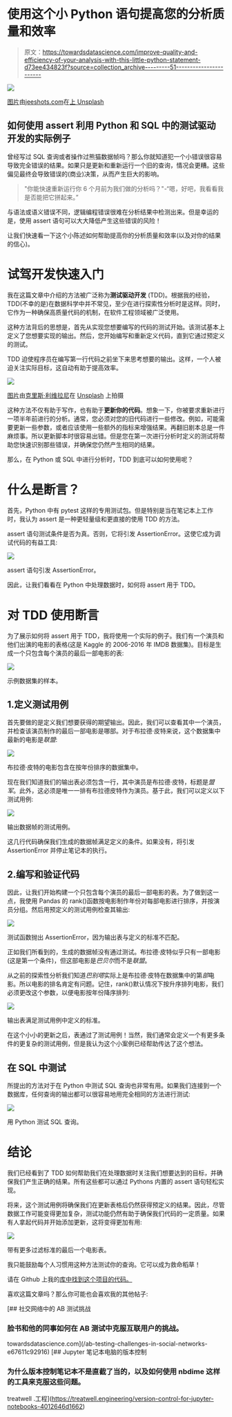 # 使用这个小 Python 语句提高您的分析质量和效率

> 原文：<https://towardsdatascience.com/improve-quality-and-efficiency-of-your-analysis-with-this-little-python-statement-d73ee434823f?source=collection_archive---------51----------------------->

![](img/73f750bf10a6cd08c16a0e351b84655b.png)

[图片](https://unsplash.com/photos/-2vD8lIhdnw)由[jeeshots.com](https://unsplash.com/@jeshoots)在[上 Unsplash](https://unsplash.com/)

## 如何使用 assert 利用 Python 和 SQL 中的测试驱动开发的实际例子

曾经写过 SQL 查询或者操作过熊猫数据帧吗？那么你就知道犯一个小错误很容易导致完全错误的结果。如果只是更新和重新运行一个旧的查询，情况会更糟。这些偏见最终会导致错误的(商业)决策，从而产生巨大的影响。

> "你能快速重新运行你 6 个月前为我们做的分析吗？"-“嗯，好吧，我看看我是否能把它拼起来。”

与语法或语义错误不同，逻辑编程错误很难在分析结果中检测出来。但是幸运的是，使用 assert 语句可以大大降低产生这些错误的风险！

让我们快速看一下这个小陈述如何帮助提高你的分析质量和效率(以及对你的结果的信心)。

# 试驾开发快速入门

我在这篇文章中介绍的方法被广泛称为**测试驱动开发** (TDD)。根据我的经验，TDD(不幸的是)在数据科学中并不常见，至少在进行探索性分析时是这样。同时，它作为一种确保高质量代码的机制，在软件工程领域被广泛使用。

这种方法背后的思想是，首先从实现您想要编写的代码的测试开始。该测试基本上定义了您想要实现的输出。然后，您开始编写和重新定义代码，直到它通过预定义的测试。

TDD 迫使程序员在编写第一行代码之前坐下来思考想要的输出。这样，一个人被迫关注实际目标，这自动有助于提高效率。

![](img/cb4e811624ac2f6d7b348c00dc9623c1.png)

[图片](https://unsplash.com/photos/rD2dc_2S3i0)由[克里斯·利维拉尼](https://unsplash.com/@chrisliverani)在 [Unsplash](https://unsplash.com/) 上拍摄

这种方法不仅有助于写作，也有助于**更新你的代码**。想象一下，你被要求重新进行一项半年前进行的分析。通常，您必须对您的旧代码进行一些修改。例如，可能需要更新一些参数，或者应该使用一些额外的指标来增强结果。再翻旧剧本总是一件麻烦事。所以更新脚本时很容易出错。但是您在第一次进行分析时定义的测试将帮助您快速识别那些错误，并确保您仍然产生相同的结果。

那么，在 Python 或 SQL 中进行分析时，TDD 到底可以如何使用呢？

# 什么是断言？

首先，Python 中有 pytest 这样的专用测试包。但是特别是当在笔记本上工作时，我认为 assert 是一种更轻量级和更直接的使用 TDD 的方法。

assert 语句测试条件是否为真。否则，它将引发 AssertionError。这使它成为调试代码的有益工具:

![](img/4d589d731c73aa062250acd4116e68be.png)

assert 语句引发 AssertionError。

因此，让我们看看在 Python 中处理数据时，如何将 assert 用于 TDD。

# 对 TDD 使用断言

为了展示如何将 assert 用于 TDD，我将使用一个实际的例子。我们有一个演员和他们出演的电影的表格(这是 Kaggle 的 2006-2016 年 IMDB 数据集)。目标是生成一个只包含每个演员的最后一部电影的表:

![](img/3ea486310dd80a9ef1d6435953f00c8e.png)

示例数据集的样本。

## 1.定义测试用例

首先要做的是定义我们想要获得的期望输出。因此，我们可以查看其中一个演员，并检查该演员制作的最后一部电影是哪部。对于布拉德·皮特来说，这个数据集中最新的电影是*联盟*:

![](img/3cddeb1033560708a162a2ee2f44ae20.png)

布拉德·皮特的电影包含在按年份排序的数据集中。

现在我们知道我们的输出表必须包含一行，其中演员是布拉德·皮特，标题是*盟军*。此外，这必须是唯一一排有布拉德皮特作为演员。基于此，我们可以定义以下测试用例:

![](img/c7f4d3949aeab24ae7b36b54ef9389d7.png)

输出数据帧的测试用例。

这几行代码确保我们生成的数据帧满足定义的条件。如果没有，将引发 AssertionError 并停止笔记本的执行。

## 2.编写和验证代码

因此，让我们开始构建一个只包含每个演员的最后一部电影的表。为了做到这一点，我使用 Pandas 的 rank()函数按电影制作年份对每部电影进行排序，并按演员分组。然后用预定义的测试用例检查其输出:

![](img/2a3e29739ba72afbbc8a140397587070.png)

测试函数抛出 AssertionError，因为输出表与定义的标准不匹配。

正如我们所看到的，生成的数据帧没有通过测试。布拉德·皮特似乎只有一部电影(这是第一个条件)，但这部电影是*巴贝尔*而不是*联盟*。

从之前的探索性分析我们知道*巴别塔*实际上是布拉德·皮特在数据集中的第*部*电影。所以电影的排名肯定有问题。记住，rank()默认情况下按升序排列电影，我们必须更改这个参数，以便电影按年份降序排列:

![](img/60f383ae06965d4617e274eeb27a41de.png)

输出表满足测试用例中定义的标准。

在这个小小的更新之后，表通过了测试用例！当然，我们通常会定义一个有更多条件的更复杂的测试用例，但是我认为这个小案例已经帮助传达了这个想法。

## 在 SQL 中测试

所提出的方法对于在 Python 中测试 SQL 查询也非常有用。如果我们连接到一个数据库，任何查询的输出都可以很容易地用完全相同的方法进行测试:

![](img/f704eb4d0662001b2310d31c28ac9ae9.png)

用 Python 测试 SQL 查询。

# 结论

我们已经看到了 TDD 如何帮助我们在处理数据时关注我们想要达到的目标，并确保我们产生正确的结果。所有这些都可以通过 Pythons 内置的 assert 语句轻松实现。

将来，这个测试用例将确保我们在更新表格后仍然获得预定义的结果。因此，尽管数据工作可能变得更加复杂，测试功能仍然有助于确保我们代码的一定质量。如果有人拿起代码并开始添加更新，这将变得更加有用:

![](img/e47667cf2d218660a316298fc11e0018.png)

带有更多过滤标准的最后一个电影表。

我只能鼓励每个人习惯用这种方法测试你的查询。它可以成为救命稻草！

请在 Github 上我的[库中找到这个项目的代码。](https://github.com/denmei/data-science-projects/tree/master/AssertBlog)

喜欢这篇文章吗？那么你可能也会喜欢我的其他帖子:

[](/ab-testing-challenges-in-social-networks-e67611c92916) [## 社交网络中的 AB 测试挑战

### 脸书和他的同事如何在 AB 测试中克服互联用户的挑战。

towardsdatascience.com](/ab-testing-challenges-in-social-networks-e67611c92916) [](https://treatwell.engineering/version-control-for-jupyter-notebooks-4012646d1662) [## Jupyter 笔记本电脑的版本控制

### 为什么版本控制笔记本不是直截了当的，以及如何使用 nbdime 这样的工具来克服这些问题。

treatwell .工程](https://treatwell.engineering/version-control-for-jupyter-notebooks-4012646d1662)